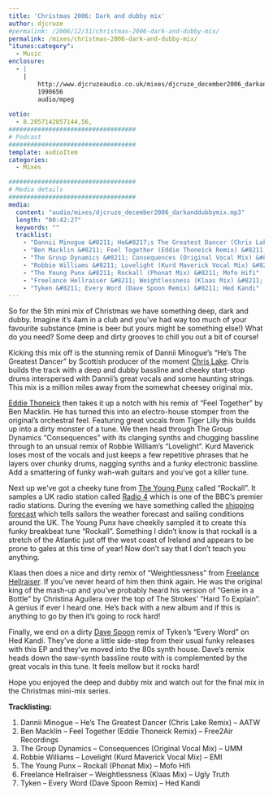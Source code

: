 ```yaml
---
title: 'Christmas 2006: Dark and dubby mix'
author: djcruze
#permalink: /2006/12/31/christmas-2006-dark-and-dubby-mix/
permalink: /mixes/christmas-2006-dark-and-dubby-mix/
"itunes:category":
  - Music
enclosure:
  - |
    |
        http://www.djcruzeaudio.co.uk/mixes/djcruze_december2006_darkanddubbymix.mp3
        1990656
        audio/mpeg
        
votio:
  - 8.2857142857144,56,
###################################
# Podcast
###################################
template: audioItem
categories:
  - Mixes

###################################
# Media details
###################################
media:
  content: "audio/mixes/djcruze_december2006_darkanddubbymix.mp3"
  length: "00:42:27"
  keywords: ""
  tracklist:
    - "Dannii Minogue &#8211; He&#8217;s The Greatest Dancer (Chris Lake Remix) &#8211; AATW"
    - "Ben Macklin &#8211; Feel Together (Eddie Thoneick Remix) &#8211; Free2Air Recordings"
    - "The Group Dynamics &#8211; Consequences (Original Vocal Mix) &#8211; UMM"
    - "Robbie Williams &#8211; Lovelight (Kurd Maverick Vocal Mix) &#8211; EMI"
    - "The Young Punx &#8211; Rockall (Phonat Mix) &#8211; Mofo Hifi"
    - "Freelance Hellraiser &#8211; Weightlessness (Klaas Mix) &#8211; Ugly Truth"
    - "Tyken &#8211; Every Word (Dave Spoon Remix) &#8211; Hed Kandi"
---
```


So for the 5th mini mix of Christmas we have something deep, dark and dubby. Imagine it&#8217;s 4am in a club and you&#8217;ve had way too much of your favourite substance (mine is beer but yours might be something else!) What do you need? Some deep and dirty grooves to chill you out a bit of course!

Kicking this mix off is the stunning remix of Dannii Minogue&#8217;s &#8220;He&#8217;s The Greatest Dancer&#8221; by Scottish producer of the moment [Chris Lake][1]. Chris builds the track with a deep and dubby bassline and cheeky start-stop drums interspersed with Dannii&#8217;s great vocals and some haunting strings. This mix is a million miles away from the somewhat cheesey original mix.

[Eddie Thoneick][2] then takes it up a notch with his remix of &#8220;Feel Together&#8221; by Ben Macklin. He has turned this into an electro-house stomper from the original&#8217;s orchestral feel. Featuring great vocals from Tiger Lilly this builds up into a dirty monster of a tune. We then head through The Group Dynamics &#8220;Consequences&#8221; with its clanging synths and chugging bassline through to an unsual remix of Robbie William&#8217;s &#8220;Lovelight&#8221;. Kurd Maverick loses most of the vocals and just keeps a few repetitive phrases that he layers over chunky drums, nagging synths and a funky electronic bassline. Add a smattering of funky wah-wah guitars and you&#8217;ve got a killer tune.

Next up we&#8217;ve got a cheeky tune from [The Young Punx][3] called &#8220;Rockall&#8221;. It samples a UK radio station called [Radio 4][4] which is one of the BBC&#8217;s premier radio stations. During the evening we have something called the [shipping forecast][5] which tells sailors the weather forecast and sailing conditions around the UK. The Young Punx have cheekily sampled it to create this funky breakbeat tune &#8220;Rockall&#8221;. Something I didn&#8217;t know is that rockall is a stretch of the Atlantic just off the west coast of Ireland and appears to be prone to gales at this time of year! Now don&#8217;t say that I don&#8217;t teach you anything.

Klaas then does a nice and dirty remix of &#8220;Weightlessness&#8221; from [Freelance Hellraiser][6]. If you&#8217;ve never heard of him then think again. He was the original king of the mash-up and you&#8217;ve probably heard his version of &#8220;Genie in a Bottle&#8221; by Christina Aguilera over the top of The Strokes&#8217; &#8220;Hard To Explain&#8221;. A genius if ever I heard one. He&#8217;s back with a new album and if this is anything to go by then it&#8217;s going to rock hard!

Finally, we end on a dirty [Dave Spoon][7] remix of Tyken&#8217;s &#8220;Every Word&#8221; on Hed Kandi. They&#8217;ve done a little side-step from their usual funky releases with this EP and they&#8217;ve moved into the 80s synth house. Dave&#8217;s remix heads down the saw-synth bassline route with is complemented by the great vocals in this tune. It feels mellow but it rocks hard!

Hope you enjoyed the deep and dubby mix and watch out for the final mix in the Christmas mini-mix series.

**Tracklisting:**

  1. Dannii Minogue &#8211; He&#8217;s The Greatest Dancer (Chris Lake Remix) &#8211; AATW
  2. Ben Macklin &#8211; Feel Together (Eddie Thoneick Remix) &#8211; Free2Air Recordings
  3. The Group Dynamics &#8211; Consequences (Original Vocal Mix) &#8211; UMM
  4. Robbie Williams &#8211; Lovelight (Kurd Maverick Vocal Mix) &#8211; EMI
  5. The Young Punx &#8211; Rockall (Phonat Mix) &#8211; Mofo Hifi
  6. Freelance Hellraiser &#8211; Weightlessness (Klaas Mix) &#8211; Ugly Truth
  7. Tyken &#8211; Every Word (Dave Spoon Remix) &#8211; Hed Kandi

<div style="clear:both;">
</div>

 [1]: http://www.chris-lake.com/
 [2]: http://www.eddiethoneick.com/
 [3]: http://www.theyoungpunx.com/
 [4]: http://www.bbc.co.uk/radio4/
 [5]: http://www.bbc.co.uk/weather/coast/shipping/
 [6]: http://www.thefreelancehellraiser.com/
 [7]: http://www.davespoon.co.uk/